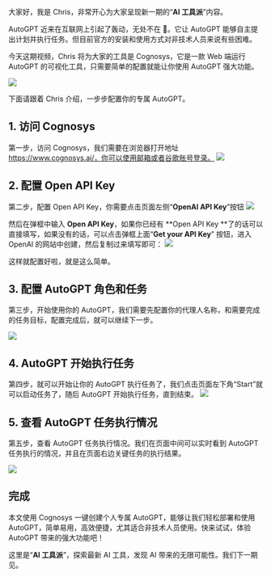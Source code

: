 大家好，我是 Chris，非常开心为大家呈现新一期的“**AI 工具派**”内容。

AutoGPT 近来在互联网上引起了轰动，无处不在 🌟。它让 AutoGPT 能够自主提出计划并执行任务。但目前官方的安装和使用方式对非技术人员来说有些困难。

今天这期视频，Chris 将为大家的工具是 Cognosys，它是一款 Web 端运行 AutoGPT 的可视化工具，只需要简单的配置就能让你使用 AutoGPT 强大功能。

![](https://files.mdnice.com/user/5763/eba1c98f-c515-4dbd-8371-b6fb884642a1.png)

下面请跟着 Chris 介绍，一步步配置你的专属 AutoGPT。

## 1. 访问 Cognosys

第一步，访问 Cognosys，我们需要在浏览器打开地址 https://www.cognosys.ai/，你可以使用邮箱或者谷歌账号登录。
![](https://files.mdnice.com/user/5763/9a645a01-d1b5-412f-86af-472be5643757.png)

## 2. 配置 Open API Key

第二步，配置 Open API Key，你需要点击页面左侧“**OpenAl API Key**”按钮
![](https://files.mdnice.com/user/5763/3ef5b09b-04e3-42e7-b269-b51cab9855bc.png)

然后在弹框中输入 **Open API Key**，如果你已经有 **Open API Key **了的话可以直接填写，如果没有的话，可以点击弹框上面“**Get your API Key**” 按钮，进入 OpenAI 的网站中创建，然后复制过来填写即可：
![](https://files.mdnice.com/user/5763/5a22dc7b-436c-45e7-97b2-c78a3c1c252c.png)

这样就配置好啦，就是这么简单。

## 3. 配置 AutoGPT 角色和任务

第三步，开始使用你的 AutoGPT，我们需要先配置你的代理人名称，和需要完成的任务目标，配置完成后，就可以继续下一步。

![](https://files.mdnice.com/user/5763/d9ee89ca-076e-4a36-8073-6887f5105353.png)

## 4. AutoGPT 开始执行任务

第四步，就可以开始让你的 AutoGPT 执行任务了，我们点击页面左下角“Start”就可以启动任务了，随后 AutoGPT 开始执行任务，直到结束。
![](https://files.mdnice.com/user/5763/6dc85c82-e449-4f70-9d9a-febff5f461cb.png)

## 5. 查看 AutoGPT 任务执行情况

第五步，查看 AutoGPT 任务执行情况。我们在页面中间可以实时看到 AutoGPT 任务执行的情况，并且在页面右边关键任务的执行结果。

![](https://files.mdnice.com/user/5763/b44bb4b0-4f44-4e65-893d-0d97c7ae64f9.png)

## 完成

本文使用 Cognosys 一键创建个人专属 AutoGPT，能够让我们轻松部署和使用 AutoGPT，简单易用，高效便捷，尤其适合非技术人员使用。快来试试，体验 AutoGPT 带来的强大功能吧！

这里是“**AI 工具派**”，探索最新 AI 工具，发现 AI 带来的无限可能性。我们下一期见。
